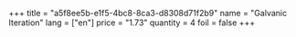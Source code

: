 +++
title = "a5f8ee5b-e1f5-4bc8-8ca3-d8308d71f2b9"
name = "Galvanic Iteration"
lang = ["en"]
price = "1.73"
quantity = 4
foil = false
+++
